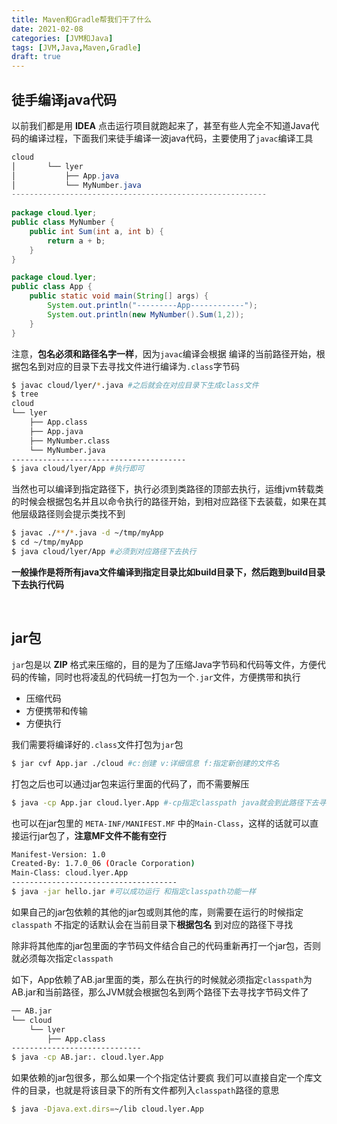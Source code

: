 ```yaml
---
title: Maven和Gradle帮我们干了什么
date: 2021-02-08
categories: [JVM和Java]
tags: [JVM,Java,Maven,Gradle]
draft: true
---
```


## 徒手编译java代码

以前我们都是用 **IDEA** 点击运行项目就跑起来了，甚至有些人完全不知道Java代码的编译过程，下面我们来徒手编译一波java代码，主要使用了`javac`编译工具

```java
cloud
│       └── lyer
│           ├── App.java
│           └── MyNumber.java
---------------------------------------------------------
    
package cloud.lyer;
public class MyNumber {
    public int Sum(int a, int b) {
        return a + b;
    }
}

package cloud.lyer;
public class App {
    public static void main(String[] args) {
        System.out.println("---------App------------");
        System.out.println(new MyNumber().Sum(1,2));
    }
}
```

注意，**包名必须和路径名字一样**，因为`javac`编译会根据 编译的当前路径开始，根据包名到对应的目录下去寻找文件进行编译为`.class`字节码

```bash
$ javac cloud/lyer/*.java #之后就会在对应目录下生成class文件
$ tree
cloud
└── lyer
    ├── App.class
    ├── App.java
    ├── MyNumber.class
    └── MyNumber.java
---------------------------------------
$ java cloud/lyer/App #执行即可
```

当然也可以编译到指定路径下，执行必须到类路径的顶部去执行，运维jvm转载类的时候会根据包名并且以命令执行的路径开始，到相对应路径下去装载，如果在其他层级路径则会提示类找不到

```bash
$ javac ./**/*.java -d ~/tmp/myApp
$ cd ~/tmp/myApp
$ java cloud/lyer/App #必须到对应路径下去执行
```

**一般操作是将所有java文件编译到指定目录比如build目录下，然后跑到build目录下去执行代码**

​    

## jar包

`jar`包是以 **ZIP** 格式来压缩的，目的是为了压缩Java字节码和代码等文件，方便代码的传输，同时也将凌乱的代码统一打包为一个`.jar`文件，方便携带和执行

- 压缩代码
- 方便携带和传输
- 方便执行

我们需要将编译好的`.class`文件打包为`jar`包

```bash
$ jar cvf App.jar ./cloud #c:创建 v:详细信息 f:指定新创建的文件名 
```

打包之后也可以通过jar包来运行里面的代码了，而不需要解压

```bash
$ java -cp App.jar cloud.lyer.App #-cp指定classpath java就会到此路径下去寻找字节码文件
```

也可以在jar包里的 `META-INF/MANIFEST.MF` 中的`Main-Class`，这样的话就可以直接运行jar包了，**注意MF文件不能有空行**

```bash
Manifest-Version: 1.0
Created-By: 1.7.0_06 (Oracle Corporation)
Main-Class: cloud.lyer.App
-------------------------------------
$ java -jar hello.jar #可以成功运行 和指定classpath功能一样
```

如果自己的jar包依赖的其他的jar包或则其他的库，则需要在运行的时候指定`classpath` 不指定的话默认会在当前目录下**根据包名** 到对应的路径下寻找

除非将其他库的jar包里面的字节码文件结合自己的代码重新再打一个jar包，否则就必须每次指定`classpath`

如下，App依赖了AB.jar里面的类，那么在执行的时候就必须指定`classpath`为AB.jar和当前路径，那么JVM就会根据包名到两个路径下去寻找字节码文件了

```bash
── AB.jar
└── cloud
    └── lyer
        ├── App.class
-----------------------------
$ java -cp AB.jar:. cloud.lyer.App
```

如果依赖的jar包很多，那么如果一个个指定估计要疯 我们可以直接自定一个库文件的目录，也就是将该目录下的所有文件都列入`classpath`路径的意思    

```bash
$ java -Djava.ext.dirs=~/lib cloud.lyer.App
```

​    

